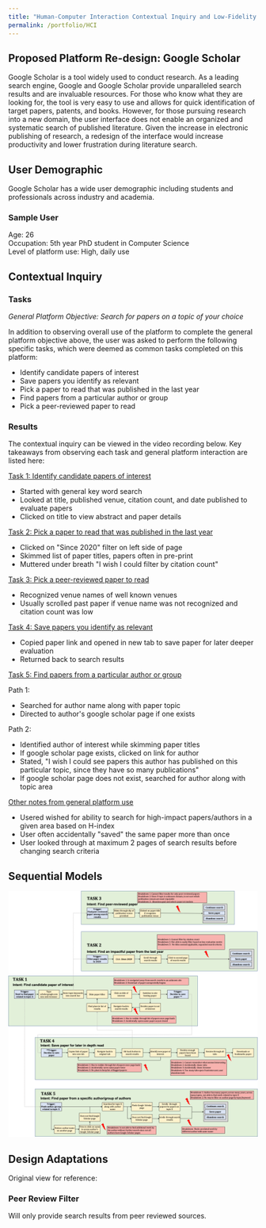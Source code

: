 ```yaml
---
title: "Human-Computer Interaction Contextual Inquiry and Low-Fidelity Prototyping"
permalink: /portfolio/HCI
---
```


## Proposed Platform Re-design: Google Scholar 

Google Scholar is a tool widely used to conduct research. As a leading search engine, Google and Google Scholar provide unparalleled search results and are invaluable resources. For those who know what they are looking for, the tool is very easy to use and allows for quick identification of target papers, patents, and books. However, for those pursuing research into a new domain, the user interface does not enable an organized and systematic search of published literature. Given the increase in electronic publishing of research, a redesign of the interface would increase productivity and lower frustration during literature search. 

## User Demographic

Google Scholar has a wide user demographic including students and professionals across industry and academia.

### Sample User
Age: 26           
Occupation: 5th year PhD student in Computer Science                   
Level of platform use: High, daily use 

## Contextual Inquiry

### Tasks 

*General Platform Objective: Search for papers on a topic of your choice*      

In addition to observing overall use of the platform to complete the general platform objective above, the user was asked to perform the following specific tasks, which were deemed as common tasks completed on this platform:
- Identify candidate papers of interest
- Save papers you identify as relevant 
- Pick a paper to read that was published in the last year
- Find papers from a particular author or group
- Pick a peer-reviewed paper to read

### Results

The contextual inquiry can be viewed in the video recording below. Key takeaways from observing each task and general platform interaction are listed here:

<ins>Task 1: Identify candidate papers of interest</ins>     
- Started with general key word search
- Looked at title, published venue, citation count, and date published to evaluate papers 
- Clicked on title to view abstract and paper details 

<ins>Task 2: Pick a paper to read that was published in the last year</ins>
- Clicked on "Since 2020" filter on left side of page 
- Skimmed list of paper titles, papers often in pre-print 
- Muttered under breath "I wish I could filter by citation count" 

<ins>Task 3: Pick a peer-reviewed paper to read</ins>
- Recognized venue names of well known venues 
- Usually scrolled past paper if venue name was not recognized and citation count was low 

<ins>Task 4: Save papers you identify as relevant</ins>                               
- Copied paper link and opened in new tab to save paper for later deeper evaluation
- Returned back to search results 

<ins>Task 5: Find papers from a particular author or group</ins>                              

Path 1:          
- Searched for author name along with paper topic 
- Directed to author's google scholar page if one exists                                

Path 2:           
- Identified author of interest while skimming paper titles 
- If google scholar page exists, clicked on link for author 
- Stated, "I wish I could see papers this author has published on this particular topic, since they have so many publications"
- If google scholar page does not exist, searched for author along with topic area 

<ins>Other notes from general platform use</ins>
- Usered wished for ability to search for high-impact papers/authors in a given area based on H-index 
- User often accidentally "saved" the same paper more than once 
- User looked through at maximum 2 pages of search results before changing search criteria 

## Sequential Models 

<div align="center">
  <img src='/images/hci/HCI_A1_SeqModel.png'>
</div>

## Design Adaptations

Original view for reference:

### Peer Review Filter

Will only provide search results from peer reviewed sources. 


